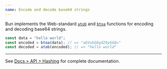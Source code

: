 ```yaml
---
name: Encode and decode base64 strings
---
```


Bun implements the Web-standard [`atob`](https://developer.mozilla.org/en-US/docs/Web/API/WindowOrWorkerGlobalScope/atob) and [`btoa`](https://developer.mozilla.org/en-US/docs/Web/API/WindowOrWorkerGlobalScope/btoa) functions for encoding and decoding base64 strings.

```ts
const data = "hello world";
const encoded = btoa(data); // => "aGVsbG8gd29ybGQ="
const decoded = atob(encoded); // => "hello world"
```

---

See [Docs > API > Hashing](/docs/api/hashing#bun-password) for complete documentation.
